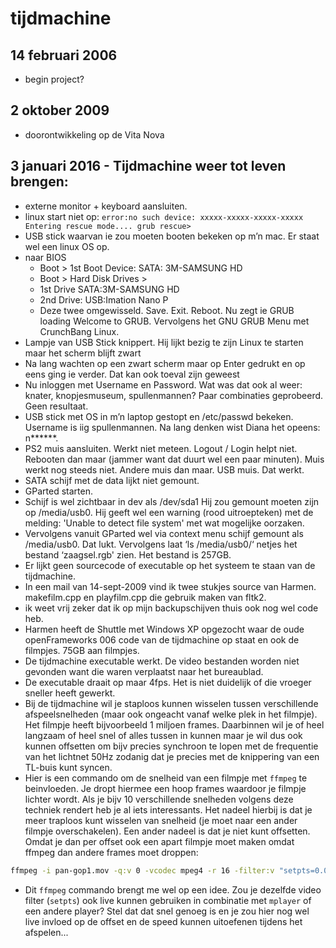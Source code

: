 # tijdmachine

## 14 februari 2006
- begin project?

## 2 oktober 2009
- doorontwikkeling op de Vita Nova


## 3 januari 2016 - Tijdmachine weer tot leven brengen:
- externe monitor + keyboard aansluiten. 
- linux start niet op: `error:no such device: xxxxx-xxxxx-xxxxx-xxxxx Entering rescue mode.... grub rescue>`
- USB stick waarvan ie zou moeten booten bekeken op m’n mac. Er staat wel een linux OS op.
- naar BIOS
  - Boot > 1st Boot Device: SATA: 3M-SAMSUNG HD
  - Boot > Hard Disk Drives >
  - 1st Drive SATA:3M-SAMSUNG HD
  - 2nd Drive: USB:Imation Nano P
  - Deze twee omgewisseld. Save. Exit. Reboot. Nu zegt ie GRUB loading Welcome to GRUB. Vervolgens het GNU GRUB Menu met CrunchBang Linux.
- Lampje van USB Stick knippert. Hij lijkt bezig te zijn Linux te starten maar het scherm blijft zwart
- Na lang wachten op een zwart scherm maar op Enter gedrukt en op eens ging ie verder. Dat kan ook toeval zijn geweest
- Nu inloggen met Username en Password. Wat was dat ook al weer: knater, knopjesmuseum, spullenmannen? Paar combinaties geprobeerd. Geen resultaat.
- USB stick met OS in m’n laptop gestopt en /etc/passwd bekeken. Username is iig spullenmannen. Na lang denken wist Diana het opeens: n******.
- PS2 muis aansluiten. Werkt niet meteen. Logout / Login helpt niet. Rebooten dan maar (jammer want dat duurt wel een paar minuten). Muis werkt nog steeds niet. Andere muis dan maar. USB muis. Dat werkt.
- SATA schijf met de data lijkt niet gemount.
- GParted starten.
- Schijf is wel zichtbaar in dev als /dev/sda1 Hij zou gemount moeten zijn op /media/usb0. Hij geeft wel een warning (rood uitroepteken) met de melding: 'Unable to detect file system' met wat mogelijke oorzaken.
- Vervolgens vanuit GParted wel via context menu schijf gemount als /media/usb0. Dat lukt. Vervolgens laat ‘ls /media/usb0/‘ netjes het bestand ‘zaagsel.rgb' zien. Het bestand is 257GB.
- Er lijkt geen sourcecode of executable op het systeem te staan van de tijdmachine.
- In een mail van 14-sept-2009 vind ik twee stukjes source van Harmen. makefilm.cpp en playfilm.cpp die gebruik maken van fltk2.
- ik weet vrij zeker dat ik op mijn backupschijven thuis ook nog wel code heb.
- Harmen heeft de Shuttle met Windows XP opgezocht waar de oude openFrameworks 006 code van de tijdmachine op staat en ook de filmpjes. 75GB aan filmpjes.
- De tijdmachine executable werkt. De video bestanden worden niet gevonden want die waren verplaatst naar het bureaublad.
- De executable draait op maar 4fps. Het is niet duidelijk of die vroeger sneller heeft gewerkt.
- Bij de tijdmachine wil je staploos kunnen wisselen tussen verschillende afspeelsnelheden (maar ook ongeacht vanaf welke plek in het filmpje). Het filmpje heeft bijvoorbeeld 1 miljoen frames. Daarbinnen wil je of heel langzaam of heel snel of alles tussen in kunnen maar je wil dus ook kunnen offsetten om bijv precies synchroon te lopen met de frequentie van het lichtnet 50Hz zodanig dat je precies met de knippering van een TL-buis kunt syncen.
- Hier is een commando om de snelheid van een filmpje met `ffmpeg` te beinvloeden. Je dropt hiermee een hoop frames waardoor je filmpje lichter wordt. Als je bijv 10 verschillende snelheden volgens deze techniek rendert heb je al iets interessants. Het nadeel hierbij is dat je meer traploos kunt wisselen van snelheid (je moet naar een ander filmpje overschakelen). Een ander nadeel is dat je niet kunt offsetten. Omdat je dan per offset ook een apart filmpje moet maken omdat ffmpeg dan andere frames moet droppen:
```bash
ffmpeg -i pan-gop1.mov -q:v 0 -vcodec mpeg4 -r 16 -filter:v "setpts=0.001*PTS" pan-pts0.001.mov  # setpts=1/speed` dus 0.25 is 4x zo snel.
```
- Dit `ffmpeg` commando brengt me wel op een idee. Zou je dezelfde video filter (`setpts`) ook live kunnen gebruiken in combinatie met `mplayer` of een andere player? Stel dat dat snel genoeg is en je zou hier nog wel live invloed op de offset en de speed kunnen uitoefenen tijdens het afspelen...

